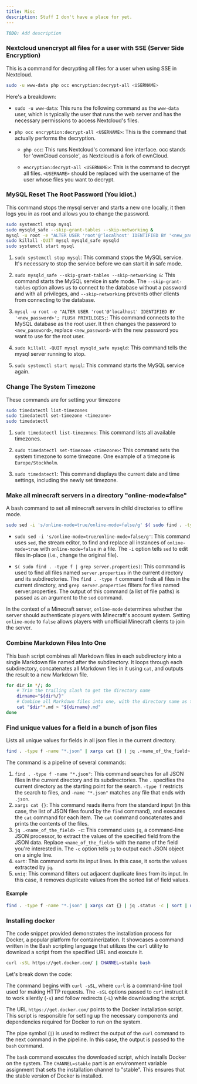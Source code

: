 ```yaml
---
title: Misc
description: Stuff I don't have a place for yet.
---
```

```md
TODO: Add description
```

### Nextcloud unencrypt all files for a user with SSE (Server Side Encryption)
This is a command for decrypting all files for a user when using SSE in Nextcloud.
```bash
sudo -u www-data php occ encryption:decrypt-all <USERNAME>
```
[USERNAME]: <> (placeholder=username validation="regex .+" desc="The username of the Nextcloud user to decrypt all files for")
Here's a breakdown:

- `sudo -u www-data`: This runs the following command as the `www-data` user, which is typically the user that runs the web server and has the necessary permissions to access Nextcloud's files.

- `php occ encryption:decrypt-all <USERNAME>`: This is the command that actually performs the decryption.

  - `php occ`: This runs Nextcloud's command line interface. occ stands for 'ownCloud console', as Nextcloud is a fork of ownCloud.

  - `encryption:decrypt-all <USERNAME>`: This is the command to decrypt all files. `<USERNAME>` should be replaced with the username of the user whose files you want to decrypt.

### MySQL Reset The Root Password (You idiot.)
This command stops the mysql server and starts a new one locally, it then logs you in as root and allows you to change the password.
```bash
sudo systemctl stop mysql
sudo mysqld_safe --skip-grant-tables --skip-networking &
mysql -u root -e "ALTER USER 'root'@'localhost' IDENTIFIED BY '<new_password>'; FLUSH PRIVILEGES;"
sudo killall -QUIT mysql mysqld_safe mysqld
sudo systemctl start mysql
```
[new_password]: <> (type=password validation="regex .{8,}" desc="The new password for the user 'root'@'localhost'")
1. `sudo systemctl stop mysql`: This command stops the MySQL service. It's necessary to stop the service before we can start it in safe mode.

2. `sudo mysqld_safe --skip-grant-tables --skip-networking &`: This command starts the MySQL service in safe mode. The `--skip-grant-tables` option allows us to connect to the database without a password and with all privileges, and `--skip-networking` prevents other clients from connecting to the database.

3. `mysql -u root -e "ALTER USER 'root'@'localhost' IDENTIFIED BY '<new_password>'; FLUSH PRIVILEGES;`: This command connects to the MySQL database as the root user. It then changes the password to `<new_password>`, replace `<new_password>` with the new password you want to use for the root user.

4. `sudo killall -QUIT mysql mysqld_safe mysqld`: This command tells the mysql server running to stop.

5. `sudo systemctl start mysql`: This command starts the MySQL service again.

### Change The System Timezone
These commands are for setting your timezone
```bash
sudo timedatectl list-timezones
sudo timedatectl set-timezone <timezone>
sudo timedatectl
```
[timezone]: <> (placeholder="Europe/Stockholm" desc="The timezone to set your computer to")
1. `sudo timedatectl list-timezones`: This command lists all available timezones.

2. `sudo timedatectl set-timezone <timezone>`: This command sets the system timezone to some timezone. One example of a timezone is `Europe/Stockholm`.

3. `sudo timedatectl`: This command displays the current date and time settings, including the newly set timezone.

### Make all minecraft servers in a directory "online-mode=false"
A bash command to set all minecraft servers in child directories to offline mode.
```bash
sudo sed -i 's/online-mode=true/online-mode=false/g' $( sudo find . -type f | grep server.properties)
```
- `sudo sed -i 's/online-mode=true/online-mode=false/g'`: This command uses `sed`, the stream editor, to find and replace all instances of `online-mode=true` with `online-mode=false` in a file. The `-i` option tells `sed` to edit files in-place (i.e., change the original file).

- `$( sudo find . -type f | grep server.properties)`: This command is used to find all files named `server.properties` in the current directory and its subdirectories. The `find . -type f` command finds all files in the current directory, and `grep server.properties` filters for files named server.properties. The output of this command (a list of file paths) is passed as an argument to the `sed` command.

In the context of a Minecraft server, `online-mode` determines whether the server should authenticate players with Minecraft's account system. Setting `online-mode` to `false` allows players with unofficial Minecraft clients to join the server.

### Combine Markdown Files Into One
This bash script combines all Markdown files in each subdirectory into a single Markdown file named after the subdirectory. It loops through each subdirectory, concatenates all Markdown files in it using `cat`, and outputs the result to a new Markdown file.
```bash
for dir in */; do
    # Trim the trailing slash to get the directory name
    dirname="${dir%/}"
    # Combine all Markdown files into one, with the directory name as the filename
    cat "$dir"*.md > "${dirname}.md"
done
```

### Find unique values for a field in a bunch of json files
Lists all unique values for fields in all json files in the current directory.
```bash
find . -type f -name "*.json" | xargs cat {} | jq .<name_of_the_field> -c | sort | uniq
```
[name_of_the_field]: <> (placeholder=status desc="The path to a field in the json file")
The command is a pipeline of several commands:
1. `find . -type f -name "*.json"`: This command searches for all JSON files in the current directory and its subdirectories. The `.` specifies the current directory as the starting point for the search. `-type f` restricts the search to files, and `-name "*.json"` matches any file that ends with `.json`.
2. `xargs cat {}`: This command reads items from the standard input (in this case, the list of JSON files found by the `find` command), and executes the `cat` command for each item. The `cat` command concatenates and prints the contents of the files.
3. `jq .<name_of_the_field> -c`: This command uses `jq`, a command-line JSON processor, to extract the values of the specified field from the JSON data. Replace `<name_of_the_field>` with the name of the field you're interested in. The `-c` option tells `jq` to output each JSON object on a single line.
4. `sort`: This command sorts its input lines. In this case, it sorts the values extracted by `jq`.
5. `uniq`: This command filters out adjacent duplicate lines from its input. In this case, it removes duplicate values from the sorted list of field values.

#### Example
```bash
find . -type f -name "*.json" | xargs cat {} | jq .status -c | sort | uniq
```

### Installing docker
The code snippet provided demonstrates the installation process for Docker, a popular platform for containerization. It showcases a command written in the Bash scripting language that utilizes the `curl` utility to download a script from the specified URL and execute it.
```bash title="Bash"
curl -sSL https://get.docker.com/ | CHANNEL=stable bash
```

Let's break down the code:

The command begins with `curl -sSL`, where `curl` is a command-line tool used for making HTTP requests. The `-sSL` options passed to `curl` instruct it to work silently (`-s`) and follow redirects (`-L`) while downloading the script.

The URL `https://get.docker.com/` points to the Docker installation script. This script is responsible for setting up the necessary components and dependencies required for Docker to run on the system.

The pipe symbol (`|`) is used to redirect the output of the `curl` command to the next command in the pipeline. In this case, the output is passed to the `bash` command.

The `bash` command executes the downloaded script, which installs Docker on the system. The `CHANNEL=stable` part is an environment variable assignment that sets the installation channel to "stable". This ensures that the stable version of Docker is installed.